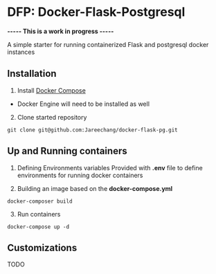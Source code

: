 DFP: Docker-Flask-Postgresql 
============================
**----- This is a work in progress -----**

A simple starter for running containerized Flask and postgresql docker instances


## Installation

1. Install [Docker Compose](https://www.docker.com/)

- Docker Engine will need to be installed as well

2. Clone started repository 
```
git clone git@github.com:Jareechang/docker-flask-pg.git
```

## Up and Running containers 

1. Defining Environments variables
Provided with **.env** file to define environments for running docker containers

2. Building an image based on the **docker-compose.yml** 
```
docker-composer build
```

3. Run containers
```
docker-compose up -d
```

## Customizations 

TODO
